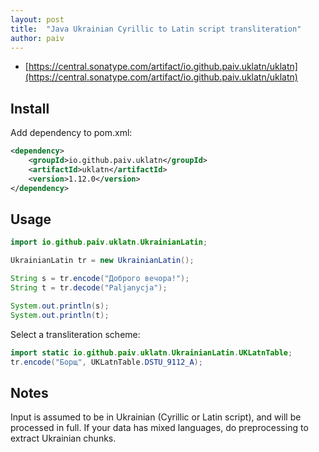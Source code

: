 ```yaml
---
layout: post
title:  "Java Ukrainian Cyrillic to Latin script transliteration"
author: paiv
---
```


- [https://central.sonatype.com/artifact/io.github.paiv.uklatn/uklatn](https://central.sonatype.com/artifact/io.github.paiv.uklatn/uklatn)


Install
--

Add dependency to pom.xml:
```pom.xml
<dependency>
    <groupId>io.github.paiv.uklatn</groupId>
    <artifactId>uklatn</artifactId>
    <version>1.12.0</version>
</dependency>
```


Usage
--

```java
import io.github.paiv.uklatn.UkrainianLatin;

UkrainianLatin tr = new UkrainianLatin();

String s = tr.encode("Доброго вечора!");
String t = tr.decode("Paljanycja");

System.out.println(s);
System.out.println(t);
```

Select a transliteration scheme:
```java
import static io.github.paiv.uklatn.UkrainianLatin.UKLatnTable;
tr.encode("Борщ", UKLatnTable.DSTU_9112_A);
```


Notes
--
Input is assumed to be in Ukrainian (Cyrillic or Latin script), and will be processed in full.
If your data has mixed languages, do preprocessing to extract Ukrainian chunks.

